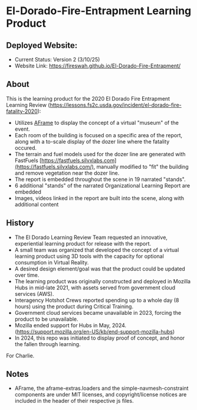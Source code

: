 # El-Dorado-Fire-Entrapment Learning Product

## Deployed Website:
- Current Status: Version 2 (3/10/25)
- Website Link: https://fireswah.github.io/El-Dorado-Fire-Entrapment/

## About
This is the learning product for the 2020 El Dorado Fire Entrapment Learning Review (https://lessons.fs2c.usda.gov/incident/el-dorado-fire-fatality-2020):
- Utilizes [AFrame](https://aframe.io/) to display the concept of a virtual "museum" of the event.
- Each room of the building is focused on a specific area of the report, along with a to-scale display of the dozer line where the fatality occured.
- The terrain and fuel models used for the dozer line are generated with FastFuels [https://fastfuels.silvxlabs.com](https://fastfuels.silvxlabs.com/), manually modified to "fit" the building and remove vegetation near the dozer line.
- The report is embedded throughout the scene in 19 narrated "stands".
- 6 additional "stands" of the narrated Organizational Learning Report are embedded
- Images, videos linked in the report are built into the scene, along with additional content

## History
- The El Dorado Learning Review Team requested an innovative, experiential learning product for release with the report.
- A small team was organized that developed the concept of a virtual learning product using 3D tools with the capacity for optional consumption in Virtual Reality.
- A desired design element/goal was that the product could be updated over time.
- The learning product was originally constructed and deployed in Mozilla Hubs in mid-late 2021, with assets served from government cloud services (AWS).
- Interagency Hotshot Crews reported spending up to a whole day (8 hours) using the product during Critical Training.
- Government cloud services became unavailable in 2023, forcing the product to be unavailable.
- Mozilla ended support for Hubs in May, 2024. (https://support.mozilla.org/en-US/kb/end-support-mozilla-hubs)
- In 2024, this repo was initiated to display proof of concept, and honor the fallen through learning.

For Charlie.

## Notes
- AFrame, the aframe-extras.loaders and the simple-navmesh-constraint components are under MIT licenses, and copyright/license notices are included in the header of their respective js files.
